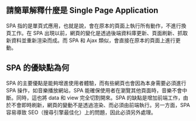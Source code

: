 ## 請簡單解釋什麼是 Single Page Application
SPA 指的是單頁式應用，也就是說，會在原本的頁面上執行所有動作，不進行換頁工作。在 SPA 出現以前，網頁的變化是透過後端資料庫更新、頁面刷新、抓取新資料並重新渲染而成。而 SPA 和 Ajax 類似，會直接在原本的頁面上進行更動。

## SPA 的優缺點為何
SPA 的主要優點是能夠增進使用者體驗，而有些網頁也會因為本身需要必須進行 SPA 操作，如音樂播放網站，SPA 能確保使用者在瀏覽其他頁面時，音樂不會中斷。同時，這也將 data 和 view 完全切割開來。SPA 的缺點是增加前端工作，由於不會即時刷新，網頁的變動不是透過渲染、而必須由前端執行。另一方面，SPA 容易導致 SEO（搜尋引擎最佳化）上的問題，因此必須另外處理。
